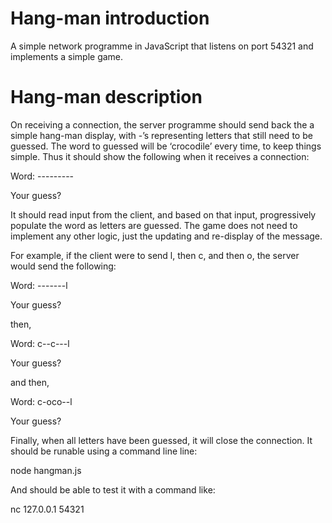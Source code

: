 # Hang-man introduction
A simple network programme in JavaScript that listens on port 54321 and implements a simple game.

# Hang-man description
On receiving a connection, the server programme should send back the a simple
hang-man display, with -’s representing letters that still need to be guessed. The word to guessed
will be ‘crocodile’ every time, to keep things simple. Thus it should show the following
when it receives a connection:

Word: ---------

Your guess?

It should read input from the client, and based on that input, progressively populate the word as
letters are guessed.
The game does not need to implement any other logic, just the updating and re-display of the
message.

For example, if the client were to send l, then c, and then o, the server would send the following:

Word: -------l

Your guess?

then,

Word: c--c---l

Your guess?

and then,

Word: c-oco--l

Your guess?

Finally, when all letters have been guessed, it will close the connection. 
It should be runable using a command line line:

node hangman.js

And should be able to test it with a command like:

nc 127.0.0.1 54321
